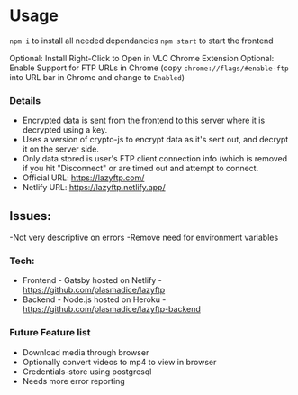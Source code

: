 # Usage

`npm i` to install all needed dependancies
`npm start` to start the frontend

Optional: Install Right-Click to Open in VLC Chrome Extension
Optional: Enable Support for FTP URLs in Chrome (copy `chrome://flags/#enable-ftp` into URL bar in Chrome and change to `Enabled`)

### Details

- Encrypted data is sent from the frontend to this server where it is decrypted using a key.
- Uses a version of crypto-js to encrypt data as it's sent out, and decrypt it on the server side.
- Only data stored is user's FTP client connection info (which is removed if you hit "Disconnect" or are timed out and attempt to connect.
- Official URL: https://lazyftp.com/
- Netlify URL: https://lazyftp.netlify.app/

## Issues:

-Not very descriptive on errors
-Remove need for environment variables

### Tech:

- Frontend - Gatsby hosted on Netlify - https://github.com/plasmadice/lazyftp
- Backend - Node.js hosted on Heroku - https://github.com/plasmadice/lazyftp-backend

### Future Feature list

- Download media through browser
- Optionally convert videos to mp4 to view in browser
- Credentials-store using postgresql
- Needs more error reporting
